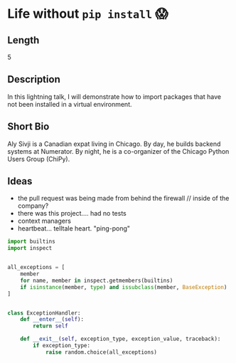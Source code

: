 # Life without `pip install` 😱

## Length

5

## Description

In this lightning talk, I will demonstrate how to import packages that have not been installed in a virtual environment.

## Short Bio

Aly Sivji is a Canadian expat living in Chicago. By day, he builds backend systems at Numerator. By night, he is a co-organizer of the Chicago Python Users Group (ChiPy).

## Ideas

- the pull request was being made from behind the firewall // inside of the company?
- there was this project.... had no tests
- context managers
- heartbeat... telltale heart. "ping-pong"

```python
import builtins
import inspect


all_exceptions = [
    member
    for name, member in inspect.getmembers(builtins)
    if isinstance(member, type) and issubclass(member, BaseException)
]


class ExceptionHandler:
    def __enter__(self):
        return self

    def __exit__(self, exception_type, exception_value, traceback):
        if exception_type:
            raise random.choice(all_exceptions)
```
